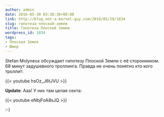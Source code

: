 ```yaml
---
author: admin
date: 2016-05-30 03:38:36+00:00
link: http://blog.not-a-kernel-guy.com/2016/05/29/1834
slug: гипотеза-плоской-земли
title: Гипотеза Плоской Земли
wordpress_id: 1834
tags:
- Плоская Земля
- Юмор
---
```


Stefan Molyneux обсуждает гипотезу Плоской Земли с её сторонником. 68 минут задушевного троллинга. Правда не очень понятно кто кого троллит:

{{< youtube hsOz_J6tJVU >}}

**Update**: Ааа! У них там целая секта:

{{< youtube eNbjFoA8sJQ >}}

:-)
